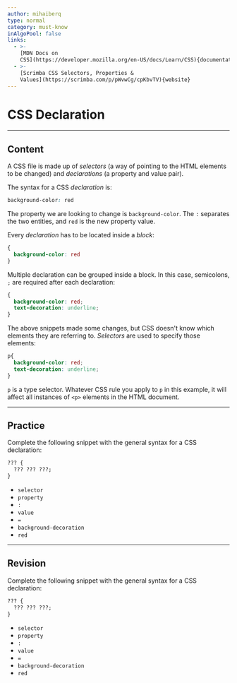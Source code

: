```yaml
---
author: mihaiberq
type: normal
category: must-know
inAlgoPool: false
links:
  - >-
    [MDN Docs on
    CSS](https://developer.mozilla.org/en-US/docs/Learn/CSS){documentation}
  - >-
    [Scrimba CSS Selectors, Properties &
    Values](https://scrimba.com/p/pWvwCg/cpKbvTV){website}
---
```


# CSS Declaration


---

## Content

A CSS file is made up of *selectors* (a way of pointing to the HTML elements to be changed) and *declarations* (a property and value pair).

The syntax for a CSS *declaration* is:

```css
background-color: red
```

The property we are looking to change is `background-color`. The `:` separates the two entities, and `red` is the new property value.

Every *declaration* has to be located inside a *block*:

```css
{
  background-color: red
}
```

Multiple declaration can be grouped inside a block. In this case, semicolons, `;` are required after each declaration:

```css
{
  background-color: red;
  text-decoration: underline;
}
```

The above snippets made some changes, but CSS doesn't know which elements they are referring to. *Selectors* are used to specify those elements:

```css
p{
  background-color: red;
  text-decoration: underline;
}
```

`p` is a type selector. Whatever CSS rule you apply to `p` in this example, it will affect all instances of `<p>` elements in the HTML document.


---

## Practice

Complete the following snippet with the general syntax for a CSS declaration:

```css
??? {
  ??? ??? ???;
}
```

* `selector`
* `property`
* `:`
* `value`
* `=`
* `background-decoration`
* `red`


---

## Revision

Complete the following snippet with the general syntax for a CSS declaration:

```css
??? {
  ??? ??? ???;
}
```

* `selector`
* `property`
* `:`
* `value`
* `=`
* `background-decoration`
* `red`
